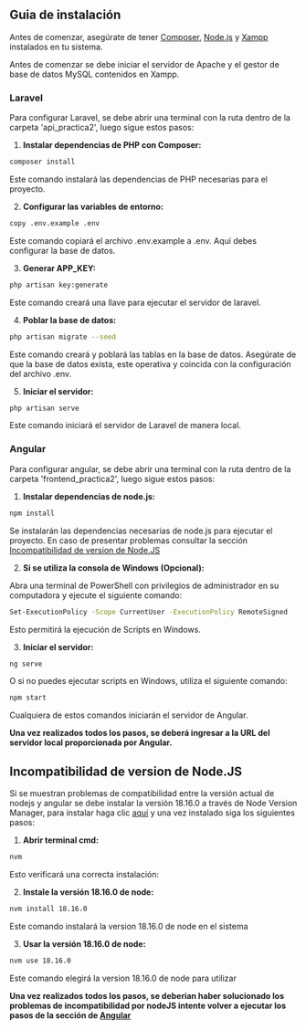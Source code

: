 ## Guia de instalación

Antes de comenzar, asegúrate de tener [Composer](https://getcomposer.org/), [Node.js](https://nodejs.org/en) y [Xampp](https://sourceforge.net/projects/xampp/files/XAMPP%20Windows/8.2.4/xampp-windows-x64-8.2.4-0-VS16-installer.exe/download) instalados en tu sistema.

Antes de comenzar se debe iniciar el servidor de Apache y el gestor de base de datos MySQL contenidos en Xampp.

### Laravel

Para configurar Laravel, se debe abrir una terminal con la ruta dentro de la carpeta 'api_practica2', luego sigue estos pasos:

1. **Instalar dependencias de PHP con Composer:**

```bash
composer install
```

Este comando instalará las dependencias de PHP necesarias para el proyecto.

2. **Configurar las variables de entorno:**

```bash
copy .env.example .env
```

Este comando copiará el archivo .env.example a .env. Aquí debes configurar la base de datos.

3. **Generar APP_KEY:**

```bash
php artisan key:generate
```

Este comando creará una llave para ejecutar el servidor de laravel.

4. **Poblar la base de datos:**

```bash
php artisan migrate --seed
```

Este comando creará y poblará las tablas en la base de datos. Asegúrate de que la base de datos exista, este operativa y coincida con la configuración del archivo .env.

5. **Iniciar el servidor:**

```bash
php artisan serve
```

Este comando iniciará el servidor de Laravel de manera local.

### Angular

Para configurar angular, se debe abrir una terminal con la ruta dentro de la carpeta 'frontend_practica2', luego sigue estos pasos:

1. **Instalar dependencias de node.js:**

```bash
npm install
```

Se instalarán las dependencias necesarias de node.js para ejecutar el proyecto. En caso de presentar problemas consultar la sección [Incompatibilidad de version de Node.JS](#incompatibilidad-de-version-de-nodejs)

2. **Si se utiliza la consola de Windows (Opcional):**

Abra una terminal de PowerShell con privilegios de administrador en su computadora y ejecute el siguiente comando:

```bash
Set-ExecutionPolicy -Scope CurrentUser -ExecutionPolicy RemoteSigned
```

Esto permitirá la ejecución de Scripts en Windows.

3. **Iniciar el servidor:**

```bash
ng serve
```

O si no puedes ejecutar scripts en Windows, utiliza el siguiente comando:

```bash
npm start
```

Cualquiera de estos comandos iniciarán el servidor de Angular.

**Una vez realizados todos los pasos, se deberá ingresar a la URL del servidor local proporcionada por Angular.**

## Incompatibilidad de version de Node.JS

Si se muestran problemas de compatibilidad entre la versión actual de nodejs y angular se debe instalar la versión 18.16.0 a través de Node Version Manager, para instalar haga clic [aquí](https://github.com/coreybutler/nvm-windows/releases/download/1.1.11/nvm-setup.exe) y una vez instalado siga los siguientes pasos:

1. **Abrir terminal cmd:**

```bash
nvm
```

Esto verificará una correcta instalación:

2. **Instale la versión 18.16.0 de node:**

```bash
nvm install 18.16.0
```

Este comando instalará la version 18.16.0 de node en el sistema

3. **Usar la versión 18.16.0 de node:**

```bash
nvm use 18.16.0
```

Este comando elegirá la version 18.16.0 de node para utilizar

**Una vez realizados todos los pasos, se deberian haber solucionado los problemas de incompatibilidad por nodeJS intente volver a ejecutar los pasos de la sección de [Angular](#angular)**
